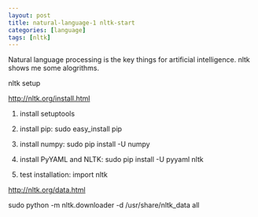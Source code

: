 ```yaml
---
layout: post
title: natural-language-1 nltk-start
categories: [language]
tags: [nltk]
---
```


Natural language processing is the key things for artificial intelligence. nltk shows me some alogrithms.

nltk setup

http://nltk.org/install.html

1. install setuptools

2. install pip: sudo easy_install pip

3. install numpy: sudo pip install -U numpy

4. install PyYAML and NLTK: sudo pip install -U pyyaml nltk

5. test installation: import nltk

http://nltk.org/data.html

sudo python -m nltk.downloader -d /usr/share/nltk_data all


